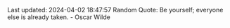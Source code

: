 Last updated: 2024-04-02 18:47:57
Random Quote: Be yourself; everyone else is already taken. - Oscar Wilde